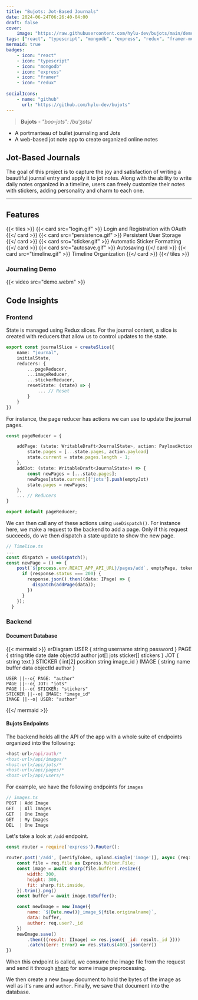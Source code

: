 ```yaml
---
title: "Bujots: Jot-Based Journals"
date: 2024-06-24T06:26:40-04:00
draft: false
cover:
    image: "https://raw.githubusercontent.com/hylu-dev/bujots/main/demo.png"
tags: ["react", "typescript", "mongodb", "express", "redux", "framer-motion", "nodejs", "fullstack", "web-app"]
mermaid: true
badges:
    - icon: "react"
    - icon: "typescript"
    - icon: "mongodb"
    - icon: "express"
    - icon: "framer"
    - icon: "redux"
    
socialIcons:
    - name: "github"
      url: "https://github.com/hylu-dev/bujots"
---
```


> **Bujots** - *"boo-jots": /buˈʒɒts/*

- A portmanteau of bullet journaling and Jots
- A web-based jot note app to create organized online notes

## Jot-Based Journals

The goal of this project is to capture the joy and satisfaction of writing a beautiful journal entry and apply it to jot notes. Along with the ability to write daily notes organized in a timeline, users can freely customize their notes with stickers, adding personality and charm to each one.

---

## Features

{{< tiles >}}
    {{< card src="login.gif" >}}
        Login and Registration with OAuth
    {{</ card >}}
    {{< card src="persistence.gif" >}}
        Persistent User Storage
    {{</ card >}}
    {{< card src="sticker.gif" >}}
        Automatic Sticker Formatting
    {{</ card >}}
    {{< card src="autosave.gif" >}}
        Autosaving
    {{</ card >}}
    {{< card src="timeline.gif" >}}
        Timeline Organization
    {{</ card >}}
{{</ tiles >}}

### Journaling Demo

{{< video src="demo.webm" >}}

## Code Insights

### Frontend

State is managed using Redux slices. For the journal content, a slice is created with reducers that allow us to control updates to the state.

```ts
export const journalSlice = createSlice({
    name: "journal",
    initialState,
    reducers: {
        ...pageReducer,
        ...imageReducer,
        ...stickerReducer,
        resetState: (state) => {
            ... // Reset
        }
    }
})
```

For instance, the page reducer has actions we can use to update the journal pages.

```ts
const pageReducer = {

    addPage: (state: WritableDraft<JournalState>, action: PayloadAction<IPage>) => {
        state.pages = [...state.pages, action.payload]
        state.current = state.pages.length - 1;
    },
    addJot: (state: WritableDraft<JournalState>) => {
        const newPages = [...state.pages];
        newPages[state.current]['jots'].push(emptyJot)
        state.pages = newPages;
    },
    ... // Reducers
}

export default pageReducer;
```

We can then call any of these actions using `useDispatch()`. For instance here, we make a request to the backend to add a page. Only if this request succeeds, do we then dispatch a state update to show the new page.

```ts
// Timeline.ts
...
const dispatch = useDispatch();
const newPage = () => {
    post(`${process.env.REACT_APP_API_URL}/pages/add`, emptyPage, token).then(response => {
      if (response.status === 200) {
        response.json().then((data: IPage) => {
          dispatch(addPage(data));
        })
      }
    });
  }
```

### Backend

#### Document Database

{{< mermaid >}}
erDiagram
    USER {
        string username
        string password
    }
    PAGE {
        string title
        date date
        objectId author
        jot[] jots
        sticker[] stickers
    }
    JOT {
        string text
    }
    STICKER {
        int[2] position
        string image_id
    }
    IMAGE {
        string name
        buffer data
        objectId author
    }

    USER ||--o{ PAGE: "author"
    PAGE ||--o{ JOT: "jots"
    PAGE ||--o{ STICKER: "stickers"
    STICKER ||--o| IMAGE: "image_id"
    IMAGE ||--o| USER: "author"

{{</ mermaid >}}

#### Bujots Endpoints

The backend holds all the API of the app with a whole suite of endpoints organized into the following:

```js
<host-url>/api/auth/*
<host-url>/api/images/*
<host-url>/api/jots/*
<host-url>/api/pages/*
<host-url>/api/users/*
```

For example, we have the following endpoints for `images`

```js
// images.ts
POST | Add Image
GET  | All Images
GET  | One Image
GET  | My Images
DEL  | One Image
```

Let's take a look at `/add` endpoint.

```js
const router = require('express').Router();

router.post('/add', [verifyToken, upload.single('image')], async (req: Request, res: Response) => {
    const file = req.file as Express.Multer.File;
    const image = await sharp(file.buffer).resize({
        width: 300,
        height: 300,
        fit: sharp.fit.inside,
    }).trim().png()
    const buffer = await image.toBuffer();

    const newImage = new Image({
        name: `${Date.now()}_image_${file.originalname}`,
        data: buffer,
        author: req.user?._id
    })
    newImage.save()
        .then(((result: IImage) => res.json({ _id: result._id })))
        .catch((err: Error) => res.status(400).json(err))
})
```

When this endpoint is called, we consume the image file from the request and send it through [sharp](https://github.com/lovell/sharp) for some image preprocessing.

We then create a new `Image` document to hold the bytes of the image as well as it's `name` and `author`.
Finally, we save that document into the database.
